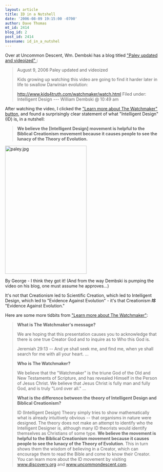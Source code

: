 ```yaml
---
layout: article
title: ID in a Nutshell
date: '2006-08-09 19:15:00 -0700'
author: Dave Thomas
mt_id: 2414
blog_id: 2
post_id: 2414
basename: id_in_a_nutshel
---
```

Over at Uncommon Descent, Wm. Dembski has a blog titled ["Paley updated and videoized" ](http://www.uncommondescent.com/index.php/archives/1422): 


> August 9, 2006
> Paley updated and videoized
> 
> Kids growing up watching this video are going to find it harder later in life to swallow Darwinian evolution:
> 
> http://www.kids4truth.com/watchmaker/watch.html
> Filed under: Intelligent Design --- William Dembski @ 10:49 am 

After watching the video, I clicked the ["Learn more about The Watchmaker" button](http://www.kids4truth.com/watchmaker.html), and found a surprisingly clear statement of what "Intelligent Design" (ID) is, in a nutshell:


> **We believe the \[Intelligent Design\] movement is helpful to the Biblical Creationism movement because it causes people to see the lunacy of the Theory of Evolution.**


<img src="http://www.pandasthumb.org/archives/nutshell/paley.jpg" alt="paley.jpg" width="267" height="420" />

By George - I think they got it!  (And from the way Dembski is pumping the video on his blog, one must assume he approves...)

It's not that Creationism led to Scientific Creation, which led to Intelligent Design, which led to "Evidence Against Evolution" - it's that Creationism **_IS_** "Evidence Against Evolution."

Here are some more tidbits from ["Learn more about The Watchmaker"](http://www.kids4truth.com/watchmaker.html):

> **What is The Watchmaker's message?**
> 
> We are hoping that this presentation causes you to acknowledge that there is one true Creator God and to inquire as to Who this God is.
> 
> Jeremiah 29:13 -- And ye shall seek me, and find me, when ye shall search for me with all your heart.
> ...
> 
> **Who is The Watchmaker?**
> 
> We believe that the "Watchmaker" is the triune God of the Old and New Testaments of Scripture, and has revealed Himself in the Person of Jesus Christ. We believe that Jesus Christ is fully man and fully God, and is truly "Lord over all."
> ...
> 
> **What is the difference between the theory of Intelligent Design and Biblical Creationism?**
> 
> ID (Intelligent Design) Theory simply tries to show mathematically what is already intuitively obvious -- that organisms in nature were designed. The theory does not make an attempt to identify who the Intelligent Designer is, although many ID theorists would identify themselves as Christians of some type. **We believe the movement is helpful to the Biblical Creationism movement because it causes people to see the lunacy of the Theory of Evolution**. This in turn shows them the wisdom of believing in a Creator, which can encourage them to read the Bible and come to know their Creator. You can learn more about the ID movement by visiting www.discovery.org and www.uncommondescent.com.
